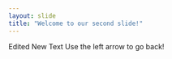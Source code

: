 ```yaml
---
layout: slide
title: "Welcome to our second slide!"
---
```

Edited New Text
Use the left arrow to go back!
